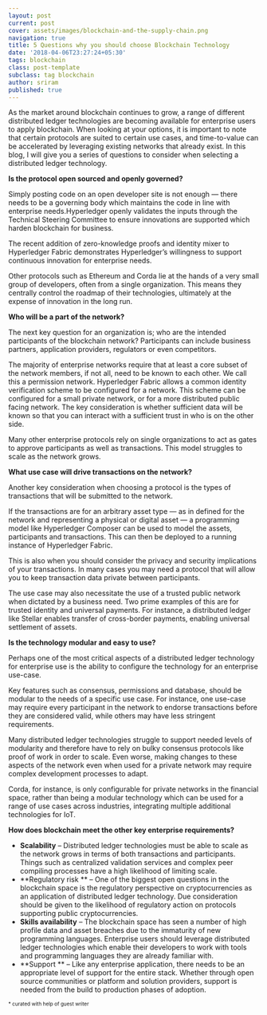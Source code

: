 ```yaml
---
layout: post
current: post
cover: assets/images/blockchain-and-the-supply-chain.png
navigation: true
title: 5 Questions why you should choose Blockchain Technology
date: '2018-04-06T23:27:24+05:30'
tags: blockchain
class: post-template
subclass: tag blockchain
author: sriram
published: true
---
```

As the market around blockchain continues to grow, a range of different distributed ledger technologies are becoming available for enterprise users to apply blockchain. When looking at your options, it is important to note that certain protocols are suited to certain use cases, and time-to-value can be accelerated by leveraging existing networks that already exist. In this blog, I will give you a series of questions to consider when selecting a distributed ledger technology.



**Is the protocol open sourced and openly governed?**

Simply posting code on an open developer site is not enough — there needs to be a governing body which maintains the code in line with enterprise needs.Hyperledger openly validates the inputs through the Technical Steering Committee to ensure innovations are supported which harden blockchain for business.

The recent addition of zero-knowledge proofs and identity mixer to Hyperledger Fabric demonstrates Hyperledger’s willingness to support continuous innovation for enterprise needs.

Other protocols such as Ethereum and Corda lie at the hands of a very small group of developers, often from a single organization. This means they centrally control the roadmap of their technologies, ultimately at the expense of innovation in the long run.



**Who will be a part of the network?**

The next key question for an organization is; who are the intended participants of the blockchain network? Participants can include business partners, application providers, regulators or even competitors.

The majority of enterprise networks require that at least a core subset of the network members, if not all, need to be known to each other. We call this a permission network. Hyperledger Fabric allows a common identity verification scheme to be configured for a network. This scheme can be configured for a small private network, or for a more distributed public facing network. The key consideration is whether sufficient data will be known so that you can interact with a sufficient trust in who is on the other side.

Many other enterprise protocols rely on single organizations to act as gates to approve participants as well as transactions. This model struggles to scale as the network grows.



**What use case will drive transactions on the network?**

Another key consideration when choosing a protocol is the types of transactions that will be submitted to the network.

If the transactions are for an arbitrary asset type — as in defined for the network and representing a physical or digital asset — a programming model like Hyperledger Composer can be used to model the assets, participants and transactions. This can then be deployed to a running instance of Hyperledger Fabric.

This is also when you should consider the privacy and security implications of your transactions. In many cases you may need a protocol that will allow you to keep transaction data private between participants.

The use case may also necessitate the use of a trusted public network when dictated by a business need. Two prime examples of this are for trusted identity and universal payments. For instance, a distributed ledger like Stellar enables transfer of cross-border payments, enabling universal settlement of assets.



**Is the technology modular and easy to use?**

Perhaps one of the most critical aspects of a distributed ledger technology for enterprise use is the ability to configure the technology for an enterprise use-case.

Key features such as consensus, permissions and database, should be modular to the needs of a specific use case. For instance, one use-case may require every participant in the network to endorse transactions before they are considered valid, while others may have less stringent requirements.

Many distributed ledger technologies struggle to support needed levels of modularity and therefore have to rely on bulky consensus protocols like proof of work in order to scale. Even worse, making changes to these aspects of the network even when used for a private network may require complex development processes to adapt.

Corda, for instance, is only configurable for private networks in the financial space, rather than being a modular technology which can be used for a range of use cases across industries, integrating multiple additional technologies for IoT.

**How does blockchain meet the other key enterprise requirements?**

* **Scalability** – Distributed ledger technologies must be able to scale as the network grows in terms of both transactions and participants. Things such as centralized validation services and complex peer compiling processes have a high likelihood of limiting scale.
* **Regulatory risk ** – One of the biggest open questions in the blockchain space is the regulatory perspective on cryptocurrencies as an application of distributed ledger technology. Due consideration should be given to the likelihood of regulatory action on protocols supporting public cryptocurrencies.
* **Skills availability** – The blockchain space has seen a number of high profile data and asset breaches due to the immaturity of new programming languages. Enterprise users should leverage distributed ledger technologies which enable their developers to work with tools and programming languages they are already familiar with.
* **Support ** – Like any enterprise application, there needs to be an appropriate level of support for the entire stack. Whether through open source communities or platform and solution providers, support is needed from the build to production phases of adoption.

<small style="font-size:10px"> * curated with help of guest writer<small/>
